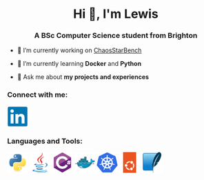 <h1 align="center">Hi 👋, I'm Lewis</h1>
<h3 align="center">A BSc Computer Science student from Brighton</h3>

- 🔭 I’m currently working on [ChaosStarBench](https://www.github.com/gwinch97/ChaosStarBench)

- 🌱 I’m currently learning **Docker** and **Python**

- 💬 Ask me about **my projects and experiences**

<h3 align="left">Connect with me:</h3>
<p align="left">
  <a href="https://linkedin.com/in/lewis-rye" target="blank"><img align="center" src="https://raw.githubusercontent.com/devicons/devicon/master/icons/linkedin/linkedin-original.svg" alt="lewis-rye" height="48" width="48" /></a>
</p>

<h3 align="left">Languages and Tools:</h3>
<p align="left">
  <a href="https://www.python.org" target="_blank" rel="noreferrer"><img src="https://raw.githubusercontent.com/devicons/devicon/master/icons/python/python-original.svg" alt="python" width="48" height="48"/></a>
  <a href="https://www.java.com" target="_blank" rel="noreferrer"><img src="https://raw.githubusercontent.com/devicons/devicon/master/icons/java/java-original.svg" alt="java" width="48" height="48"/></a>
  <a href="https://www.w3schools.com/cs/" target="_blank" rel="noreferrer"><img src="https://raw.githubusercontent.com/devicons/devicon/master/icons/csharp/csharp-original.svg" alt="csharp" width="48" height="48"/></a>
  <a href="https://www.docker.com/" target="_blank" rel="noreferrer"><img src="https://raw.githubusercontent.com/devicons/devicon/master/icons/docker/docker-original.svg" alt="docker" width="48" height="48"/></a>
  <a href="https://www.kubernetes.io/" target="_blank" rel="noreferrer"><img src="https://raw.githubusercontent.com/devicons/devicon/master/icons/kubernetes/kubernetes-original.svg" alt="kubernetes" width="48" height="48"/></a>
  <a href="https://ubuntu.com/" target="_blank" rel="noreferrer"><img src="https://raw.githubusercontent.com/devicons/devicon/master/icons/ubuntu/ubuntu-original.svg" alt="linux" width="48" height="48"/></a>
  <a href="https://www.sqlite.org/" target="_blank" rel="noreferrer"><img src="https://raw.githubusercontent.com/devicons/devicon/master/icons/sqlite/sqlite-original.svg" alt="sqlite" width="48" height="48"/></a>
</p>
